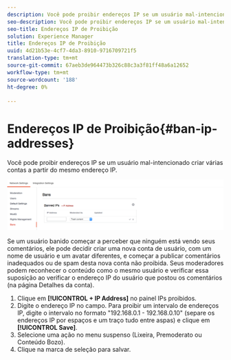 ```yaml
---
description: Você pode proibir endereços IP se um usuário mal-intencionado criar várias contas a partir do mesmo endereço IP.
seo-description: Você pode proibir endereços IP se um usuário mal-intencionado criar várias contas a partir do mesmo endereço IP.
seo-title: Endereços IP de Proibição
solution: Experience Manager
title: Endereços IP de Proibição
uuid: 4d21b53e-4cf7-4da3-8910-9716709721f5
translation-type: tm+mt
source-git-commit: 67aeb3de964473b326c88c3a3f81ff48a6a12652
workflow-type: tm+mt
source-wordcount: '188'
ht-degree: 0%

---
```



# Endereços IP de Proibição{#ban-ip-addresses}

Você pode proibir endereços IP se um usuário mal-intencionado criar várias contas a partir do mesmo endereço IP.

![](assets/Bans-1024x239.png)

Se um usuário banido começar a perceber que ninguém está vendo seus comentários, ele pode decidir criar uma nova conta de usuário, com um nome de usuário e um avatar diferentes, e começar a publicar comentários inadequados ou de spam desta nova conta não proibida. Seus moderadores podem reconhecer o conteúdo como o mesmo usuário e verificar essa suposição ao verificar o endereço IP do usuário que postou os comentários (na página Detalhes da conta).

1. Clique em **[!UICONTROL + IP Address]** no painel IPs proibidos.
1. Digite o endereço IP no campo. Para proibir um intervalo de endereços IP, digite o intervalo no formato &quot;192.168.0.1 - 192.168.0.10&quot; (separe os endereços IP por espaços e um traço tudo entre aspas) e clique em **[!UICONTROL Save]**.
1. Selecione uma ação no menu suspenso (Lixeira, Premoderato ou Conteúdo Bozo).
1. Clique na marca de seleção para salvar.
